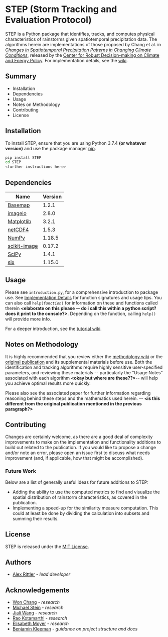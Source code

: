 # STEP (Storm Tracking and Evaluation Protocol)

STEP is a Python package that identifies, tracks, and computes physical characteristics of rainstorms given spatiotemporal precipitation data. The algorithms herein are implementations of those proposed by Chang et al. in [*Changes in Spatiotemporal Precipitation Patterns in Changing Climate Conditions*](https://geosci.uchicago.edu/~moyer/MoyerWebsite/Publications/Papers/Changes_Spatio-temporal_Precipitation_patterns.pdf), released by the [Center for Robust Decision-making on Climate and Energy Policy](https://www.rdcep.org). For implementation details, see the [wiki](https://github.com/bkleeman/STEP-suggestions/wiki).

## Summary
* Installation
* Dependencies
* Usage
* Notes on Methodology
* Contributing
* License

## Installation

 To install STEP, ensure that you are using Python 3.7.4 **(or whatever version)** and use the package manager [pip](https://pip.pypa.io/en/stable/).

```bash
pip install STEP
cd STEP
<further instructions here>
```

## Dependencies
|Name|Version|
|--|--|
|[Basemap](matplotlib.org/basemap)|1.2.1|
|[imageio](imageio.github.io)|2.8.0|
|[Matplotlib](matplotlib.org)|3.2.1|
|[netCDF4](unidata.github.io/netcdf4-python/netCDF4/index.html)|1.5.3|
|[NumPy](numpy.org)|1.18.5|
|[scikit-image](scikit-image.org)|0.17.2|
|[SciPy](scipy.org)|1.4.1|
|[six](https://github.com/benjaminp/six)|1.15.0|

## Usage

Please see `introduction.py`, for a comprehensive introduction to package use. See [Implementation Details](https://github.com/bkleeman/STEP-suggestions/wiki/Implementation-Details) for function signatures and usage tips. You can also call `help(`*`function`*`)` for information on these and functions called therein **<elaborate on this please -- do i call this within a python script? does it print to the console?>**. Depending on the function, calling `help()` will provide more info.

For a deeper introduction, see the [tutorial wiki](https://github.com/bkleeman/STEP-suggestions/wiki/Tutorial).

## Notes on Methodology

It is highly recommended that you review either the [methodology wiki](https://github.com/bkleeman/STEP-suggestions/wiki/Methodology) or the [original publication](https://geosci.uchicago.edu/~moyer/MoyerWebsite/Publications/Papers/Changes_Spatio-temporal_Precipitation_patterns.pdf) and its supplemental materials before use. Both the identification and tracking algorithms require highly sensitive user-specified parameters, and reviewing these materials -- particularly the "Usage Notes" associated with each algorithm **<okay but where are these??>**-- will help you achieve optimal results more quickly.

Please also see the associated paper for further information regarding reasoning behind these steps and the mathematics used herein. -- **<is this different from the original publication mentioned in the previous paragraph?>**

## Contributing

Changes are certainly welcome, as there are a good deal of complexity improvements to make on the implementation and functionality additions to build out related to the publication. If you would like to propose a change and/or note an error, please open an issue first to discuss what needs improvement (and, if applicable, how that might be accomplished).

### Future Work

Below are a list of generally useful ideas for future additions to STEP:

 - Adding the ability to use the computed metrics to find and visualize the spatial distribution of rainstorm characteristics, as covered in the publication.
 - Implementing a speed-up for the similarity measure computation. This could at least be done by dividing the calculation into subsets and summing their results.

## License
STEP is released under the [MIT License](https://choosealicense.com/licenses/mit/).

## Authors
* [Alex Rittler](Link_to_github_or_whatever_social_profile) - *lead developer*

## Acknowledgements
* [Won Chang](LinkedIn_or_RDCEP_profile_if_permission_given) - *research*
* [Michael Stein](LinkedIn_or_RDCEP_profile_if_permission_given) - *research*
* [Jiali Wang](LinkedIn_or_RDCEP_profile_if_permission_given) - *research*
* [Rao Kotamarthi](LinkedIn_or_RDCEP_profile_if_permission_given) - *research*
* [Elisabeth Moyer](LinkedIn_or_RDCEP_profile_if_permission_given) - *research*
* [Benjamin Kleeman](https://github.com/bkleeman) - *guidance on project structure and docs* 
